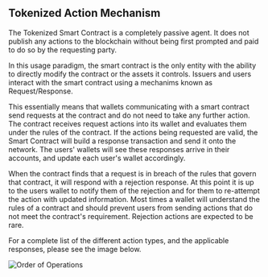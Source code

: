 ## Tokenized Action Mechanism

The Tokenized Smart Contract is a completely passive agent. It does not publish any actions to the blockchain without being first prompted and paid to do so by the requesting party.

In this usage paradigm, the smart contract is the only entity with the ability to directly modify the contract or the assets it controls. Issuers and users interact with the smart contract using a mechanims known as Request/Response.

This essentially means that wallets communicating with a smart contract send requests at the contract and do not need to take any further action. The contract receives request actions into its wallet and evaluates them under the rules of the contract. If the actions being requested are valid, the Smart Contract will build a response transaction and send it onto the network. The users' wallets will see these responses arrive in their accounts, and update each user's wallet accordingly.

When the contract finds that a request is in breach of the rules that govern that contract, it will respond with a rejection response. At this point it is up to the users wallet to notify them of the rejection and for them to re-attempt the action with updated information. Most times a wallet will understand the rules of a contract and should prevent users from sending actions that do not meet the contract's requirement. Rejection actions are expected to be rare.

For a complete list of the different action types, and the applicable responses, please see the image below.

<img src="https://raw.githubusercontent.com/tokenized/docs/master/images/order-of-operations.svg?sanitize=true" alt="Order of Operations">

